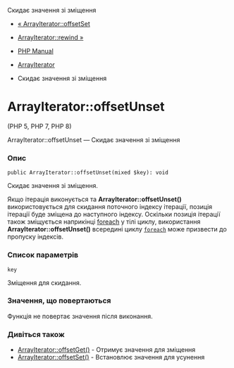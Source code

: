 Скидає значення зі зміщення

-   [« ArrayIterator::offsetSet](arrayiterator.offsetset.html)
    
-   [ArrayIterator::rewind »](arrayiterator.rewind.html)
    
-   [PHP Manual](index.html)
    
-   [ArrayIterator](class.arrayiterator.html)
    
-   Скидає значення зі зміщення
    

# ArrayIterator::offsetUnset

(PHP 5, PHP 7, PHP 8)

ArrayIterator::offsetUnset — Скидає значення зі зміщення

### Опис

```methodsynopsis
public ArrayIterator::offsetUnset(mixed $key): void
```

Скидає значення зі зміщення.

Якщо ітерація виконується та **ArrayIterator::offsetUnset()** використовується для скидання поточного індексу ітерації, позиція ітерації буде зміщена до наступного індексу. Оскільки позиція ітерації також зміщується наприкінці [foreach](control-structures.foreach.html) у тілі циклу, використання **ArrayIterator::offsetUnset()** всередині циклу [`foreach`](control-structures.foreach.html) може призвести до пропуску індексів.

### Список параметрів

`key`

Зміщення для скидання.

### Значення, що повертаються

Функція не повертає значення після виконання.

### Дивіться також

-   [ArrayIterator::offsetGet()](arrayiterator.offsetget.html) - Отримує значення для зміщення
-   [ArrayIterator::offsetSet()](arrayiterator.offsetset.html) - Встановлює значення для усунення
